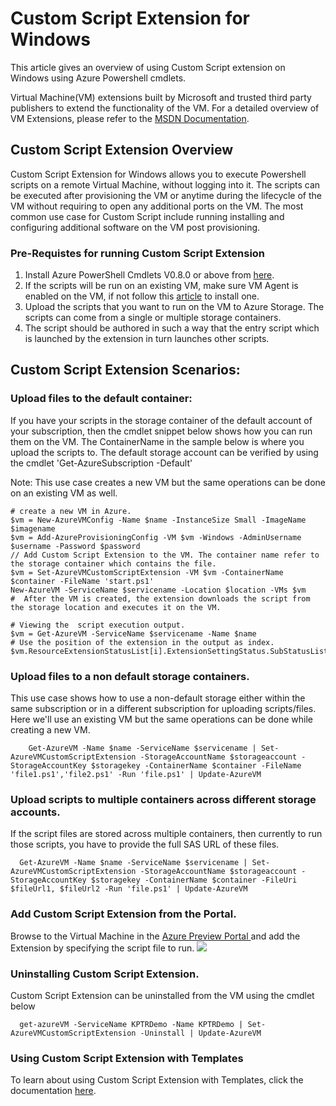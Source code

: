 <properties
   pageTitle="Custom Script extension on Windows"
   description="Automating Azure Virtual Machine configuration tasks using Custom script extension on Windows "
   services="virtual-machines"
   documentationCenter=""
   authors="kundanap"
   manager="madhana"
   editor=""/>

<tags
   ms.service="virtual-machines"
   ms.date="08/06/2015"
   wacn.date=""/>

# Custom Script Extension for Windows

This article gives an overview of using Custom Script extension on Windows using Azure Powershell cmdlets.


Virtual Machine(VM) extensions built by Microsoft and trusted third party publishers to extend the functionality of the VM. For a detailed overview of VM Extensions, please refer to the
<a href="https://msdn.microsoft.com/zh-cn/library/azure/dn606311.aspx" target="_blank">MSDN Documentation</a>.

## Custom Script Extension Overview

Custom Script Extension for Windows allows you to execute Powershell scripts on a remote Virtual Machine, without logging into it. The scripts can be executed after provisioning the VM or anytime during the lifecycle of the VM without requiring to open any additional ports on the VM. The most common use case for Custom Script include running installing and configuring additional software on the VM post provisioning.

### Pre-Requistes for running Custom Script Extension

1. Install Azure PowerShell Cmdlets V0.8.0 or above from <a href="http://azure.microsoft.com/downloads" target="_blank">here</a>.
2. If the scripts will be run on an existing VM, make sure VM Agent is enabled on the VM, if not follow this <a href="https://msdn.microsoft.com/zh-cn/library/azure/dn832621.aspx" target="_blank">article</a> to install one.
3. Upload the scripts that you want to run on the VM to Azure Storage. The scripts can come from a single or multiple storage containers.
4. The script should be authored in such a way that the entry script which is launched by the extension in turn launches other scripts.

## Custom Script Extension Scenarios:

 ### Upload files to the default container:
If you have your scripts in the storage container of the default account of your subscription, then the cmdlet snippet below shows how you can run them on the VM. The ContainerName in the sample below is where you upload the scripts to. The default storage account can be verified by using the cmdlet 'Get-AzureSubscription -Default'

Note: This use case creates a new VM but the same operations can be done on an existing VM as well.

    # create a new VM in Azure.
    $vm = New-AzureVMConfig -Name $name -InstanceSize Small -ImageName $imagename
    $vm = Add-AzureProvisioningConfig -VM $vm -Windows -AdminUsername $username -Password $password
    // Add Custom Script Extension to the VM. The container name refer to the storage container which contains the file.
    $vm = Set-AzureVMCustomScriptExtension -VM $vm -ContainerName $container -FileName 'start.ps1'
    New-AzureVM -ServiceName $servicename -Location $location -VMs $vm
    #  After the VM is created, the extension downloads the script from the storage location and executes it on the VM.

    # Viewing the  script execution output.
    $vm = Get-AzureVM -ServiceName $servicename -Name $name
    # Use the position of the extension in the output as index.
    $vm.ResourceExtensionStatusList[i].ExtensionSettingStatus.SubStatusList

### Upload files to a non default storage containers.

This use case shows how to use a non-default storage either within the same subscription or in a different subscription for uploading scripts/files. Here we'll use an existing VM but the same operations can be done while creating a new VM.

        Get-AzureVM -Name $name -ServiceName $servicename | Set-AzureVMCustomScriptExtension -StorageAccountName $storageaccount -StorageAccountKey $storagekey -ContainerName $container -FileName 'file1.ps1','file2.ps1' -Run 'file.ps1' | Update-AzureVM
  ### Upload scripts to multiple containers across different storage accounts.
  If the script files are stored across multiple containers, then currently to run those scripts, you have to provide the full SAS URL of these files.

      Get-AzureVM -Name $name -ServiceName $servicename | Set-AzureVMCustomScriptExtension -StorageAccountName $storageaccount -StorageAccountKey $storagekey -ContainerName $container -FileUri $fileUrl1, $fileUrl2 -Run 'file.ps1' | Update-AzureVM


### Add Custom Script Extension from the Portal.
Browse to the Virtual Machine in the <a href="https://manage.windowsazure.cn/ " target="_blank">Azure Preview Portal </a> and add the Extension by specifying the script file to run.
  ![][5]

  ### Uninstalling Custom Script Extension.

Custom Script Extension can be uninstalled from the VM using the cmdlet below

      get-azureVM -ServiceName KPTRDemo -Name KPTRDemo | Set-AzureVMCustomScriptExtension -Uninstall | Update-AzureVM

### Using Custom Script Extension with Templates

To learn about using Custom Script Extension with Templates, click the documentation [here](/documentation/articles/virtual-machines-extensions-customscript%20-with%20template).

<!--Image references-->
[5]: ./media/virtual-machines-extensions-customscript/addcse.png
